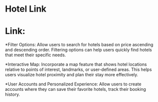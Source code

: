 # Hotel Link
# Link: 

*Filter Options: Allow users to search for hotels based on price ascending and descending order. Filtering options can help users quickly find hotels that meet their specific needs.

*Interactive Map: Incorporate a map feature that shows hotel locations relative to points of interest, landmarks, or user-defined areas. This helps users visualize hotel proximity and plan their stay more effectively.

*User Accounts and Personalized Experience: Allow users to create accounts where they can save their favorite hotels, track their booking history.
